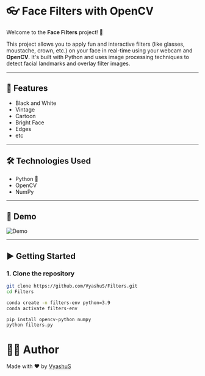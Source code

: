 # 👓 Face Filters with OpenCV

Welcome to the **Face Filters** project! 🎉

This project allows you to apply fun and interactive filters (like glasses, moustache, crown, etc.) on your face in real-time using your webcam and **OpenCV**. It's built with Python and uses image processing techniques to detect facial landmarks and overlay filter images.

---

## 🚀 Features

- Black and White
- Vintage
- Cartoon
- Bright Face
- Edges
- etc

---

## 🛠️ Technologies Used

- Python 🐍
- OpenCV
- NumPy

---

## 📸 Demo

![Demo](demo.gif) <!-- Add your GIF or image here if available -->

---



## ▶️ Getting Started

### 1. Clone the repository

```bash
git clone https://github.com/VyashuS/Filters.git
cd Filters

conda create -n filters-env python=3.9
conda activate filters-env

pip install opencv-python numpy
python filters.py
```

# 🙋‍♂️ Author
Made with ❤️ by [VyashuS](https://github.com/VyashuS/)

